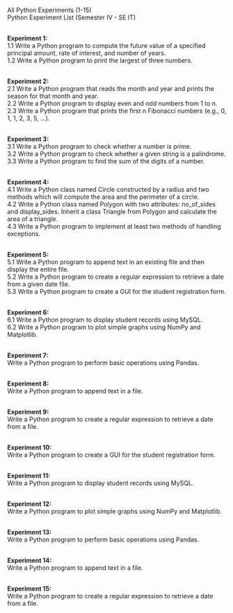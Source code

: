 All Python Experiments (1-15)<br>
Python Experiment List (Semester IV - SE IT)<br><br>

**Experiment 1:**<br>
1.1 Write a Python program to compute the future value of a specified principal amount, rate of interest, and number of years.<br>
1.2 Write a Python program to print the largest of three numbers.<br><br>

**Experiment 2:**<br>
2.1 Write a Python program that reads the month and year and prints the season for that month and year.<br>
2.2 Write a Python program to display even and odd numbers from 1 to n.<br>
2.3 Write a Python program that prints the first n Fibonacci numbers (e.g., 0, 1, 1, 2, 3, 5, ...).<br><br>

**Experiment 3:**<br>
3.1 Write a Python program to check whether a number is prime.<br>
3.2 Write a Python program to check whether a given string is a palindrome.<br>
3.3 Write a Python program to find the sum of the digits of a number.<br><br>

**Experiment 4:**<br>
4.1 Write a Python class named Circle constructed by a radius and two methods which will compute the area and the perimeter of a circle.<br>
4.2 Write a Python class named Polygon with two attributes: no_of_sides and display_sides. Inherit a class Triangle from Polygon and calculate the area of a triangle.<br>
4.3 Write a Python program to implement at least two methods of handling exceptions.<br><br>

**Experiment 5:**<br>
5.1 Write a Python program to append text in an existing file and then display the entire file.<br>
5.2 Write a Python program to create a regular expression to retrieve a date from a given date file.<br>
5.3 Write a Python program to create a GUI for the student registration form.<br><br>

**Experiment 6:**<br>
6.1 Write a Python program to display student records using MySQL.<br>
6.2 Write a Python program to plot simple graphs using NumPy and Matplotlib.<br><br>

**Experiment 7:**<br>
Write a Python program to perform basic operations using Pandas.<br><br>

**Experiment 8:**<br>
Write a Python program to append text in a file.<br><br>

**Experiment 9:**<br>
Write a Python program to create a regular expression to retrieve a date from a file.<br><br>

**Experiment 10:**<br>
Write a Python program to create a GUI for the student registration form.<br><br>

**Experiment 11:**<br>
Write a Python program to display student records using MySQL.<br><br>

**Experiment 12:**<br>
Write a Python program to plot simple graphs using NumPy and Matplotlib.<br><br>

**Experiment 13:**<br>
Write a Python program to perform basic operations using Pandas.<br><br>

**Experiment 14:**<br>
Write a Python program to append text in a file.<br><br>

**Experiment 15:**<br>
Write a Python program to create a regular expression to retrieve a date from a file.<br><br>
